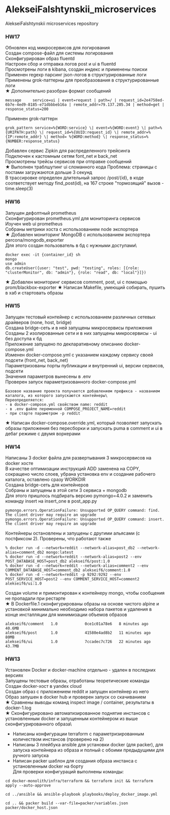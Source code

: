 # AlekseiFalshtynskii_microservices
AlekseiFalshtynskii microservices repository

### HW17
Обновлен код микросервисов для логирования\
Создан compose-файл для системы логирования\
Сконфигурирован образ fluentd\
Настроен сбор и отправка логов post и ui в fluentd\
Просмотрены логи в kibana, создан индекс и применены поиски\
Применен regexp парсинг json-логов в структурированные логи\
Применены grok-паттерны для преобразования в структурированные логи\
★ Дополнительно разобран формат сообщений
```
message     service=ui | event=request | path=/ | request_id=2e4758ed-6b7e-4ed9-8185-e71dbbbeb16a | remote_addr=79.137.205.34 | method=get | response_status=200
```
Применен grok-паттерн
```
grok_pattern service=%{WORD:service} \| event=%{WORD:event} \| path=%{URIPATH:path} \| request_id=%{UUID:request_id} \| remote_addr=%{IP:remote_addr} \| method= %{WORD:method} \| response_status=%{NUMBER:response_status}
```
Добавлен сервис Zipkin для распределенного трейсинга\
Подключен к кастомным сетям font_net и back_net\
Просмотрены трейсы сервисов при отправке сообщений\
★ Выполнен траблшутинг ui сломанного кода
Проблема: страницы с постами загружаются дольше 3 секунд\
В трассировке определен длительный запрос /post/{id}, в коде соответствует методу find_post(id), на 167 строке "тормозящий" вызов - time.sleep(3)

### HW16
Запущен дефолтный prometheus\
Сконфигурирован prometheus.yml для мониторинга сервисов\
Изучен web ui prometheus\
Собраны метрики хоста с использованием node экспортера\
★ Добавлен мониторинг MongoDB с использованием экспортера percona/mongodb_exporter\
Для этого создан пользователь в бд с нужными доступами\
```
docker exec -it {container_id} sh
mongo
use admin
db.createUser({user: "test", pwd: "testing", roles: [{role: "clusterMonitor", db: "admin"}, {role: "read", db: "local"}]})
```
★ Добавлен мониторинг сервисов comment, post, ui с помощью prom/blackbox-exporter
★ Написан Makefile, умеющий собирать, пушить в хаб и стартовать образы

### HW15
Запущен тестовый контейнер с использованием различных сетевых драйверов (none, host, bridge)\
Создана bridge-сеть и в ней запущены микросервисы приложения\
Созданы 2 изолированные сети и в них запущены микросервисы - ui без доступа к бд\
Приложение запущено по декларативному описанию docker-compose.yml\
Изменен docker-compose.yml с указанием каждому сервису своей подсети (front_net, back_net)\
Параметризованы порты публикации и внутренний ui, версии сервисов, подсети\
Значения параметров вынесены в .env\
Проверен запуск параметризованного docker-compose.yml
```
Базовое название проекта получается добавлением префикса - названием каталога, из которого запускаются контейнеры\
Переопределяется:
- в docker-compose.yml свойством name: reddit
- в .env файле переменной COMPOSE_PROJECT_NAME=reddit
- при старте параметром -p reddit
```
★ Написан docker-compose.override.yml, который позволяет запускать образы приложения без пересборки и запускать puma в comment и ui в дебаг режиме с двумя воркерами

### HW14
Написаны 3 docker файла для развертывания 3 микросервисов на docker хосте\
В качестве оптимизации инструкций ADD заменена на COPY, сокращено число слоев, убрана установка env и создание рабочего каталога, оставлено сразу WORKDIR\
Создана bridge-сеть для контейнеров\
Собраны и запущены в этой сети 3 сервиса + mongodb\
Для этого пришлось подбирать версию pymongo=4.0.2 и заменить команду insert на insert_one в post_app.py
```
pymongo.errors.OperationFailure: Unsupported OP_QUERY command: find. The client driver may require an upgrade
pymongo.errors.OperationFailure: Unsupported OP_QUERY command: insert. The client driver may require an upgrade
```
Контейнеры остановлены и запущены с другими альясами (с постфиксом 2). Проверены, что работают также
```
% docker run -d --network=reddit --network-alias=post_db2 --network-alias=comment_db2 mongo:latest
% docker run -d --network=reddit --network-alias=post2 --env POST_DATABASE_HOST=post_db2 alekseif6/post:1.0
% docker run -d --network=reddit --network-alias=comment2 --env COMMENT_DATABASE_HOST=comment_db2 alekseif6/comment:1.0
% docker run -d --network=reddit -p 9292:9292 --env POST_SERVICE_HOST=post2 --env COMMENT_SERVICE_HOST=comment2 alekseif6/ui:1.0
```
Создан volume и примонтирован к контейнеру mongo, чтобы сообщения не пропадали при рестарте\
★ В Dockerfile.1 сконфигурированы образы на основе чистого alpine и установкой минимально необходимо набора пакетов и удаления в конце инсталляции для минимизации объемов образов
```
alekseif6/comment   1.0            0ce1c01a78e6   8 minutes ago    40.6MB
alekseif6/post      1.0            41580e4ad8b2   11 minutes ago   80MB
alekseif6/ui        1.0            7ccadec7c726   22 minutes ago   43.7MB
```

### HW13
Установлен Docker и docker-machine отдельно - удален в последних версиях\
Запущены тестовые образы, отработаны теоретические команды\
Создан docker-хост в yandex cloud\
Создан образ с приложением reddit и запущен контейнер из него\
Образ запушен в docker hub и проверен запуск со скачиванием\
★ Сравнены выводы команд inspect image / container, результаты в docker-1.log\
★ Сконфигурировано автоматизированное поднятие инстансов с установленным docker и запущенным контейнером из выше сконфигурированного образа\
- Написаны конфигурации terraform с параметризированным количеством инстансов (проверено на 2)
- Написаны 3 плейбука ansible для установки docker (для packer), для запуска контейнера из образа и полный с обоими предыдущими для ручного запуска
- Написан packer шаблон для создания образа инстанса с установленным docker на борту\
Для проверки конфигураций выполнены команды:
```
cd docker-monolith/infra/terraform && terraform init && terraform apply --auto-approve
```
```
cd ../ansible && ansible-playbook playbooks/deploy_docker_image.yml
```
```
cd .. && packer build --var-file=packer/variables.json packer/docker_host.json
```
